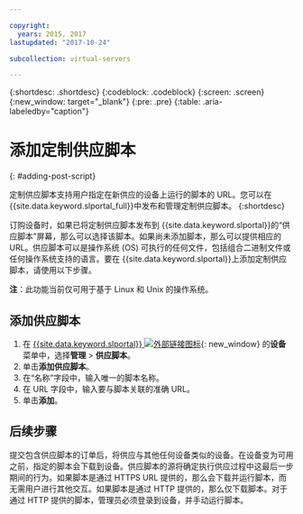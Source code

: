 ```yaml
---

copyright:
  years: 2015, 2017
lastupdated: "2017-10-24"

subcollection: virtual-servers

---
```


{:shortdesc: .shortdesc}
{:codeblock: .codeblock}
{:screen: .screen}
{:new_window: target="_blank"}
{:pre: .pre}
{:table: .aria-labeledby="caption"}

# 添加定制供应脚本
{: #adding-post-script}

定制供应脚本支持用户指定在新供应的设备上运行的脚本的 URL。您可以在 {{site.data.keyword.slportal_full}}中发布和管理定制供应脚本。
{:shortdesc}

订购设备时，如果已将定制供应脚本发布到 {{site.data.keyword.slportal}}的“供应脚本”屏幕，那么可以选择该脚本。如果尚未添加脚本，那么可以提供相应的 URL。供应脚本可以是操作系统 (OS) 可执行的任何文件，包括组合二进制文件或任何操作系统支持的语言。要在 {{site.data.keyword.slportal}}上添加定制供应脚本，请使用以下步骤。

**注**：此功能当前仅可用于基于 Linux 和 Unix 的操作系统。

## 添加供应脚本

1. 在 [{{site.data.keyword.slportal}} ![外部链接图标](../icons/launch-glyph.svg "外部链接图标")](https://control.softlayer.com/){: new_window} 的**设备**菜单中，选择**管理** > **供应脚本**。
2. 单击**添加供应脚本**。
4. 在“名称”字段中，输入唯一的脚本名称。
5. 在 URL 字段中，输入要与脚本关联的准确 URL。
6. 单击**添加**。

## 后续步骤
提交包含供应脚本的订单后，将供应与其他任何设备类似的设备。在设备变为可用之前，指定的脚本会下载到设备。供应脚本的源将确定执行供应过程中这最后一步期间的行为。如果脚本是通过 HTTPS URL 提供的，那么会下载并运行脚本，而无需用户进行其他交互。如果脚本是通过 HTTP 提供的，那么仅下载脚本。对于通过 HTTP 提供的脚本，管理员必须登录到设备，并手动运行脚本。
